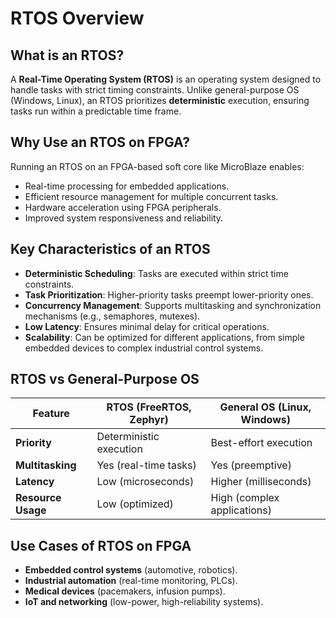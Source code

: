 # RTOS Overview

## What is an RTOS?
A **Real-Time Operating System (RTOS)** is an operating system designed to handle tasks with strict timing constraints. Unlike general-purpose OS (Windows, Linux), an RTOS prioritizes **deterministic** execution, ensuring tasks run within a predictable time frame.

## Why Use an RTOS on FPGA?
Running an RTOS on an FPGA-based soft core like MicroBlaze enables:  
 - Real-time processing for embedded applications.  
 - Efficient resource management for multiple concurrent tasks.  
 - Hardware acceleration using FPGA peripherals.  
 - Improved system responsiveness and reliability.  

## Key Characteristics of an RTOS
- **Deterministic Scheduling**: Tasks are executed within strict time constraints.  
- **Task Prioritization**: Higher-priority tasks preempt lower-priority ones.  
- **Concurrency Management**: Supports multitasking and synchronization mechanisms (e.g., semaphores, mutexes).  
- **Low Latency**: Ensures minimal delay for critical operations.  
- **Scalability**: Can be optimized for different applications, from simple embedded devices to complex industrial control systems.  

## RTOS vs General-Purpose OS

| Feature            | RTOS (FreeRTOS, Zephyr)  | General OS (Linux, Windows) |
|--------------------|------------------------|-----------------------------|
| **Priority**       | Deterministic execution | Best-effort execution       |
| **Multitasking**   | Yes (real-time tasks)   | Yes (preemptive)            |
| **Latency**        | Low (microseconds)      | Higher (milliseconds)       |
| **Resource Usage** | Low (optimized)        | High (complex applications) |

## Use Cases of RTOS on FPGA
- **Embedded control systems** (automotive, robotics).  
- **Industrial automation** (real-time monitoring, PLCs).  
- **Medical devices** (pacemakers, infusion pumps).  
- **IoT and networking** (low-power, high-reliability systems).  

